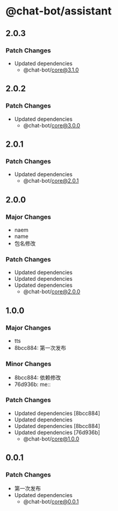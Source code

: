 # @chat-bot/assistant

## 2.0.3

### Patch Changes

- Updated dependencies
  - @chat-bot/core@3.1.0

## 2.0.2

### Patch Changes

- Updated dependencies
  - @chat-bot/core@3.0.0

## 2.0.1

### Patch Changes

- Updated dependencies
  - @chat-bot/core@2.0.1

## 2.0.0

### Major Changes

- naem
- name
- 包名修改

### Patch Changes

- Updated dependencies
- Updated dependencies
- Updated dependencies
  - @chat-bot/core@2.0.0

## 1.0.0

### Major Changes

- tts
- 8bcc884: 第一次发布

### Minor Changes

- 8bcc884: 依赖修改
- 76d936b: me::

### Patch Changes

- Updated dependencies [8bcc884]
- Updated dependencies
- Updated dependencies [8bcc884]
- Updated dependencies [76d936b]
  - @chat-bot/core@1.0.0

## 0.0.1

### Patch Changes

- 第一次发布
- Updated dependencies
  - @chat-bot/core@0.0.1
